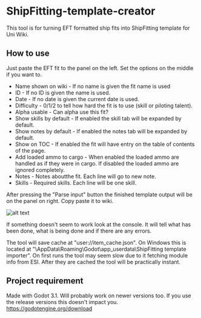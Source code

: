 # ShipFitting-template-creator

This tool is for turning EFT formatted ship fits into ShipFitting template for Uni Wiki.

## How to use

Just paste the EFT fit to the panel on the left. Set the options on the middle if you want to.
* Name shown on wiki - If no name is given the fit name is used
* ID - If no ID is given the name is used.
* Date - If no date is given the current date is used.
* Difficulty - 0/1/2 to tell how hard the fit is to use (skill or piloting talent).
* Alpha usable - Can alpha use this fit?
* Show skills by default - If enabled the skill tab will be expanded by default.
* Show notes by default - If enabled the notes tab will be expanded by default.
* Show on TOC - If enabled the fit will have entry on the table of contents of the page.
* Add loaded ammo to cargo - When enabled the loaded ammo are handled as if they were in cargo. If disabled the loaded ammo are ignored completely.
* Notes - Notes aboutthe fit. Each line will go to new note.
* Skills - Required skills. Each line will be one skill.

After pressing the "Parse input" button the finished template output will be on the panel on right. Copy paste it to wiki.

![alt text](https://i.imgur.com/acWhLH5.png "View on the tool")

If something doesn't seem to work look at the console. It will tell what has been done, what is being done and if there are any errors.

The tool will save cache at "user://item_cache.json". On Windows this is located at "\AppData\Roaming\Godot\app_userdata\ShipFitting template importer". On first runs the tool may seem slow due to it fetching module info from ESI. After they are cached the tool will be practically instant.

## Project requirement
Made with Godot 3.1. Will probably work on newer versions too. If you use the release versions this doesn't impact you.
https://godotengine.org/download
